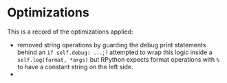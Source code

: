 Optimizations
=============

This is a record of the optimizations applied:

- removed string operations by guarding the debug print statements behind an `if self.debug: ...`; I attempted to wrap this logic inside a `self.log(format, *args)` but RPython expects format operations with `%` to have a constant string on the left side.
- 
